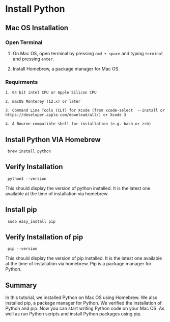 # Install Python

## Mac OS Installation

### Open Terminal

1. On Mac OS, open terminal by pressing `cmd + space` and typing `terminal` and pressing `enter`.

2. Install Homebrew, a package manager for Mac OS.

### Requirments

    1. 64 bit intel CPU or Apple Silicon CPU

    2. macOS Monterey (12.x) or later

    3. Command Line Tools (CLT) for Xcode (from xcode-select  --install or https://developer.apple.com/download/all/) or Xcode 3

    4. A Bourne-compatible shell for installation (e.g. bash or zsh)

## Install Python VIA Homebrew

     brew install python

## Verify Installation

     python3 --version

This should display the version of python installed. It is the latest one available at the time of installation via homebrew.

## Install pip

     sudo easy_install pip

## Verify Installation of pip

     pip --version

This should display the version of pip installed. It is the latest one available at the time of installation via homebrew. Pip is a package manager for Python.

## Summary

In this tutorial, we installed Python on Mac OS using Homebrew. We also installed pip, a package manager for Python. We verified the installation of Python and pip. Now you can start writing Python code on your Mac OS. As well as run Python scripts and install Python packages using pip.
